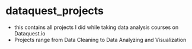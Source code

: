 # dataquest_projects
- this contains all projects I did while taking data analysis courses on Dataquest.io 
- Projects range from Data Cleaning to Data Analyzing and Visualization
